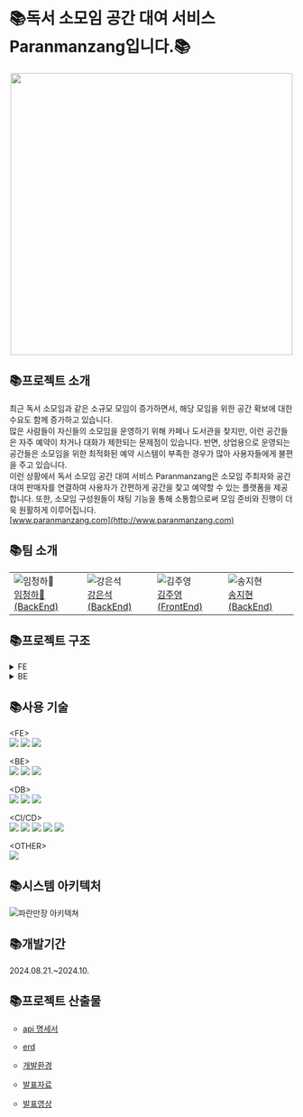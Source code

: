 <h1>📚독서 소모임 공간 대여 서비스 Paranmanzang입니다.📚</h1>

<div align="center">
  <img src="https://github.com/user-attachments/assets/2b740bf6-e09b-4e56-8c3b-1dcc223dd33f" width="500"/>
</div>


<h2>📚프로젝트 소개</h2>

최근 독서 소모임과 같은 소규모 모임이 증가하면서, 해당 모임을 위한 공간 확보에 대한 수요도 함께 증가하고 있습니다.</br>
많은 사람들이 자신들의 소모임을 운영하기 위해 카페나 도서관을 찾지만, 이런 공간들은 자주 예약이 차거나 대화가 제한되는 문제점이 있습니다. 반면, 상업용으로 운영되는 공간들은 소모임을 위한 최적화된 예약 시스템이 부족한 경우가 많아 사용자들에게 불편을 주고 있습니다.</br>
이런 상황에서 독서 소모임 공간 대여 서비스 Paranmanzang은 소모임 주최자와 공간 대여 판매자를 연결하여 사용자가 간편하게 공간을 찾고 예약할 수 있는 플랫폼을 제공합니다. 또한, 소모임 구성원들이 채팅 기능을 통해 소통함으로써 모임 준비와 진행이 더욱 원활하게 이루어집니다.</br>
[www.paranmanzang.com](http://www.paranmanzang.com)</br>

<h2>📚팀 소개</h2>

<div align="center">
    <table>
        <tr>
            <td><img src="https://github.com/user-attachments/assets/adb74647-19ed-4942-83be-3d1d932aed2d" alt="임청하👑"/><br/><a href="https://github.com/chenghaLim">임청하👑 (BackEnd)</a></td>
            <td><img src="https://via.placeholder.com/100" alt="강은석"/><br/><a href="https://github.com/MeteoRiver">강은석 (BackEnd)</a></td>
            <td><img src="https://via.placeholder.com/100" alt="김주영"/><br/><a href="https://github.com/Jyservice781">김주영 (FrontEnd)</a></td>
            <td><img src="https://via.placeholder.com/100" alt="송지현"/><br/><a href="https://github.com/Songj2">송지현 (BackEnd)</a></td>
        </tr>
    </table>
</div>


<h2>📚프로젝트 구조</h2>
<details><summary>FE</summary>
프론트 추가 예정

</details>

<details><summary>BE</summary> 
├── .gitignore</br>
├── .gitmodules</br>
├── Jenkinsfile</br>
├── back_output.txt</br>
├── build.gradle</br>
├── database</br>
│   └── docker-compose.yaml</br>
├── docker-compose.yaml</br>
├── file_source.json</br>
├── gradle</br>
│   └── wrapper</br>
│       ├── gradle-wrapper.jar</br>
│       └── gradle-wrapper.properties</br>
├── gradlew</br>
├── gradlew.bat</br>
├── server</br>
│   ├── config-server</br>
│   ├── eureka-server</br>
│   │   ├── .gitignore</br>
│   │   ├── Dockerfile</br>
│   │   ├── build.gradle</br>
│   │   ├── eureka.yaml</br>
│   │   └── src</br>
│   │       └── eurekaserver</br>
│   │           └── EurekaServerApplication.java</br>
│   │   └── resources</br>
│   │       └── application.yaml</br>
│   ├── gateway-server</br>
│   │   ├── .gitignore</br>
│   │   ├── Dockerfile</br>
│   │   ├── build.gradle</br>
│   │   ├── gateway.yaml</br>
│   │   └── src</br>
│   │       └── gatewayserver</br>
│   │           ├── Enum</br>
│   │           │   ├── .DS_Store</br>
│   │           │   ├── CodeEnum.java</br>
│   │           │   ├── ExceptionStatus.java</br>
│   │           │   └── Role.java</br>
│   │           ├── Filter</br>
│   │           │   ├── .DS_Store</br>
│   │           │   ├── GatewayRouter.java</br>
│   │           │   ├── LoginFilter.java</br>
│   │           │   ├── LogoutFilter.java</br>
│   │           │   └── ReissueFilter.java</br>
│   │           ├── GatewayException.java</br>
│   │           ├── GatewayServerApplication.java</br>
│   │           ├── config</br>
│   │           │   ├── .DS_Store</br>
│   │           │   ├── MongoConfig.java</br>
│   │           │   ├── RedisConfig.java</br>
│   │           │   ├── SecurityConfig.java</br>
│   │           │   ├── UriConfiguration.java</br>
│   │           │   ├── UserRoute.java</br>
│   │           │   └── WebClientConfig.java</br>
│   │           ├── controller</br>
│   │           │   └── UserController.java</br>
│   │           ├── jwt</br>
│   │           │   ├── CustomAuthenticationFailureHandler.java</br>
│   │           │   ├── CustomAuthenticationSuccessHandler.java</br>
│   │           │   ├── CustomReactiveAuthenticationManager.java</br>
│   │           │   ├── JWTUtil.java</br>
│   │           │   └── JwtTokenServiceImpl.java</br>
│   │           ├── model</br>
│   │           │   ├── .DS_Store</br>
│   │           │   ├── Domain</br>
│   │           │   │   ├── .DS_Store</br>
│   │           │   │   ├── UserModel.java</br>
│   │           │   │   └── oauth</br>
│   │           │   │       ├── CustomOAuth2User.java</br>
│   │           │   │       ├── CustomUserDetails.java</br>
│   │           │   │       ├── NaverResponse.java</br>
│   │           │   │       └── OAuth2Response.java</br>
│   │           │   ├── LoginModel.java</br>
│   │           │   ├── RegisterModel.java</br>
│   │           │   ├── entity</br>
│   │           │   │   └── User.java</br>
│   │           │   └── repository</br>
│   │           │       └── UserRepository.java</br>
│   │           ├── oauth</br>
│   │           │   ├── CustomOAuth2UserService.java</br>
│   │           │   ├── CustomReactiveUserDetailsService.java</br>
│   │           │   └── CustomSuccessHandler.java</br>
│   │           └── service</br>
│   │               ├── .DS_Store</br>
│   │               ├── Impl</br>
│   │               │   └── UserServiceImpl.java</br>
│   │               └── UserService.java</br>
│   └── secret-server</br>
├── service</br>
│   ├── chat-service</br>
│   │   ├── .gitignore</br>
│   │   ├── Dockerfile</br>
│   │   ├── build.gradle</br>
│   │   ├── chat.yaml</br>
│   │   └── src</br>
│   │       └── chatservice</br>
│   │           ├── ChatServiceApplication.java</br>
│   │           ├── config</br>
│   │           │   ├── ChatMessageRoute.java</br>
│   │           │   ├── ChatRoomRoute.java</br>
│   │           │   ├── ChatUserRoute.java</br>
│   │           │   ├── MongoConfig.java</br>
│   │           │   └── RedisConfig.java</br>
│   │           ├── controller</br>
│   │           │   ├── ChatMessageHandler.java</br>
│   │           │   ├── ChatRoomHandler.java</br>
│   │           │   └── ChatUserHandler.java</br>
│   │           ├── model</br>
│   │           │   ├── domain</br>
│   │           │   │   ├── ChatUnReadUserModel.java</br>
│   │           │   │   ├── ChatUserModel.java</br>
│   │           │   │   ├── message</br>
│   │           │   │   │   ├── ChatMessageModel.java</br>
│   │           │   │   │   └── RequestChatMessageModel.java</br>
│   │           │   │   └── room</br>
│   │           │   │       ├── ChatRoomModel.java</br>
│   │           │   │       ├── ChatRoomNameModel.java</br>
│   │           │   │       └── ChatRoomPasswordModel.java</br>
│   │           │   ├── entity</br>
│   │           │   │   ├── ChatMessage.java</br>
│   │           │   │   ├── ChatRoom.java</br>
│   │           │   │   ├── ChatUser.java</br>
│   │           │   │   └── ChatUserTimeStamp.java</br>
│   │           │   ├── enums</br>
│   │           │   │   └── MessageType.java</br>
│   │           │   └── repository</br>
│   │           │       ├── ChatMessageRepository.java</br>
│   │           │       ├── ChatRoomRepository.java</br>
│   │           │       ├── ChatUserRepository.java</br>
│   │           │       ├── ChatUserTimeStampRepository.java</br>
│   │           │       ├── CustomChatMessageRepository.java</br>
│   │           │       ├── CustomChatRoomRepository.java</br>
│   │           │       ├── CustomChatUserRepository.java</br>
│   │           │       ├── CustomChatUserTimeStampRepository.java</br>
│   │           │       └── impl</br>
│   │           │           ├── CustomChatMessageRepositoryImpl.java</br>
│   │           │           ├── CustomChatRoomRepositoryImpl.java</br>
│   │           │           ├── CustomChatUserRepositoryImpl.java</br>
│   │           │           └── CustomChatUserTimeStampRepositoryImpl.java</br>
│   │           ├── service</br>
│   │           │   ├── ChatService.java</br>
│   │           │   └── impl</br>
│   │           │       └── ChatServiceImpl.java</br>
│   │           └── util</br>
│   │               └── ProfanityFilter.java</br>
│   ├── comment-service</br>
│   │   ├── .gitignore</br>
│   │   ├── Dockerfile</br>
│   │   ├── build.gradle</br>
│   │   ├── comment.yaml</br>
│   │   └── src</br>
│   │       └── commentservice</br>
│   │           ├── CommentServiceApplication.java</br>
│   │           ├── config</br>
│   │           │   └── QuerydslConfig.java</br>
│   │           ├── controller</br>
│   │           │   └── CommentController.java</br>
│   │           ├── model</br>
│   │           │   ├── domain</br>
│   │           │   │   ├── CommentRequestModel.java</br>
│   │           │   │   ├── CommentResponseModel.java</br>
│   │           │   │   ├── ErrorField.java</br>
│   │           │   │   └── ExceptionResponseModel.java</br>
│   │           │   ├── entity</br>
│   │           │   │   └── Comment.java</br>
│   │           │   └── repository</br>
│   │           │       ├── CommentRepository.java</br>
│   │           │       ├── CustomCommentRepository.java</br>
│   │           │       └── impl</br>
│   │           │           └── CommentRepositoryImpl.java</br>
│   │           ├── service</br>
│   │           │   ├── CommentService.java</br>
│   │           │   └── impl</br>
│   │           │       └── CommentServiceImpl.java</br>
│   │           └── util</br>
│   │               └── GlobalExceptionHandler.java</br>
│   ├── file-service</br>
│   │   ├── .gitignore</br>
│   │   ├── Dockerfile</br>
│   │   ├── build.gradle</br>
│   │   ├── file.yaml</br>
│   │   └── src</br>
│   │       └── fileservice</br>
│   │           ├── FileServiceApplication.java</br>
│   │           ├── config</br>
│   │           │   ├── MongoConfig.java</br>
│   │           │   ├── S3Config.java</br>
│   │           │   └── SwaggerConfig.java</br>
│   │           ├── controller</br>
│   │           │   └── FileController.java</br>
│   │           ├── model</br>
│   │           │   ├── domain</br>
│   │           │   │   ├── ErrorField.java</br>
│   │           │   │   ├── ExceptionResponseModel.java</br>
│   │           │   │   ├── FileDeleteModel.java</br>
│   │           │   │   └── FileModel.java</br>
│   │           │   ├── entity</br>
│   │           │   │   └── File.java</br>
│   │           │   ├── enums</br>
│   │           │   │   └── FileType.java</br>
│   │           │   └── repository</br>
│   │           │       ├── FileRepository.java</br>
│   │           │       ├── custom</br>
│   │           │       │   └── FileCustomRepository.java</br>
│   │           │       └── impl</br>
│   │           │           └── FileCustomRepositoryImpl.java</br>
│   │           ├── service</br>
│   │           │   ├── FileService.java</br>
│   │           │   └── impl</br>
│   │           │       └── FileServiceImpl.java</br>
│   │           └── util</br>
│   │               └── GlobalExceptionHandler.java</br>
│   ├── group-service</br>
│   │   ├── .gitignore</br>
│   │   ├── Dockerfile</br>
│   │   ├── build.gradle</br>
│   │   ├── group.yaml</br>
│   │   ├── redis</br>
│   │   │   └── data</br>
│   │   │       └── dump.rdb</br>
│   │   └── src</br>
│   │       └── groupservice</br>
│   │           ├── GroupServiceApplication.java</br>
│   │           ├── config</br>
│   │           │   └── QuerydslConfig.java</br>
│   │           ├── controller</br>
│   │           │   ├── BookController.java</br>
│   │           │   ├── GroupController.java</br>
│   │           │   ├── GroupPostController.java</br>
│   │           │   └── LikeBookController.java</br>
│   │           ├── enums</br>
│   │           │   ├── CodeEnum.java</br>
│   │           │   └── GroupPostCategory.java</br>
│   │           ├── model</br>
│   │           │   ├── domain</br>
│   │           │   │   ├── BookResponseModel.java</br>
│   │           │   │   ├── ErrorField.java</br>
│   │           │   │   ├── ExceptionResponseModel.java</br>
│   │           │   │   ├── GroupModel.java</br>
│   │           │   │   ├── GroupPostModel.java</br>
│   │           │   │   ├── GroupPostResponseModel.java</br>
│   │           │   │   ├── GroupResponseModel.java</br>
│   │           │   │   ├── JoiningModel.java</br>
│   │           │   │   └── LikeBookModel.java</br>
│   │           │   ├── entity</br>
│   │           │   │   ├── Book.java</br>
│   │           │   │   ├── Group.java</br>
│   │           │   │   ├── GroupPost.java</br>
│   │           │   │   ├── Joining.java</br>
│   │           │   │   └── LikeBooks.java</br>
│   ├── book-service</br>
│   │   ├── .gitignore</br>
│   │   ├── Dockerfile</br>
│   │   ├── build.gradle</br>
│   │   ├── book.yaml</br>
│   │   └── src</br>
│   │       │   │           └── bookservice</br>
│   │       │   │               ├── BookServiceApplication.java</br>
│   │       │   │               ├── config</br>
│   │       │   │               │   ├── QuerydslConfig.java</br>
│   │       │   │               │   └── SwaggerConfig.java</br>
│   │       │   │               ├── controller</br>
│   │       │   │               │   ├── BookController.java</br>
│   │       │   │               │   ├── GroupPostController.java</br>
│   │       │   │               │   ├── GroupController.java</br>
│   │       │   │               │   ├── JoiningController.java</br>
│   │       │   │               │   └── LikeBookController.java</br>
│   │       │   │               ├── model</br>
│   │       │   │               │   ├── domain</br>
│   │       │   │               │   │   ├── BookModel.java</br>
│   │       │   │               │   │   ├── GroupPostModel.java</br>
│   │       │   │               │   │   ├── GroupModel.java</br>
│   │       │   │               │   │   ├── JoiningModel.java</br>
│   │       │   │               │   │   ├── LikeBookModel.java</br>
│   │       │   │               │   │   └── ErrorResponseModel.java</br>
│   │       │   │               │   └── dto</br>
│   │       │   │               │       ├── BookDTO.java</br>
│   │       │   │               │       ├── GroupPostDTO.java</br>
│   │       │   │               │       ├── GroupDTO.java</br>
│   │       │   │               │       ├── JoiningDTO.java</br>
│   │       │   │               │       └── LikeBookDTO.java</br>
│   │       │   │               ├── entity</br>
│   │       │   │               │   ├── Book.java</br>
│   │       │   │               │   ├── GroupPost.java</br>
│   │       │   │               │   ├── Group.java</br>
│   │       │   │               │   ├── Joining.java</br>
│   │       │   │               │   └── LikeBook.java</br>
│   │       │   │               ├── repository</br>
│   │       │   │               │   ├── BookRepository.java</br>
│   │       │   │               │   ├── BookRepositoryCustom.java</br>
│   │       │   │               │   ├── GroupPostRepository.java</br>
│   │       │   │               │   ├── GroupPostRepositoryCustom.java</br>
│   │       │   │               │   ├── GroupRepository.java</br>
│   │       │   │               │   ├── GroupRepositoryCustom.java</br>
│   │       │   │               │   ├── JoiningRepository.java</br>
│   │       │   │               │   ├── LikeBooksRepository.java</br>
│   │       │   │               │   ├── LikeBooksRepositoryCustom.java</br>
│   │       │   │               │   └── impl</br>
│   │       │   │               │       ├── BookRepositoryCustomImpl.java</br>
│   │       │   │               │       ├── GroupPostRepositoryCustomImpl.java</br>
│   │       │   │               │       ├── GroupRepositoryCustomImpl.java</br>
│   │       │   │               │       └── LikeBooksRepositoryCustomImpl.java</br>
│   │       │   │               ├── service</br>
│   │       │   │               │   ├── BookService.java</br>
│   │       │   │               │   ├── GroupPostService.java</br>
│   │       │   │               │   ├── GroupService.java</br>
│   │       │   │               │   ├── JoiningService.java</br>
│   │       │   │               │   ├── LikeBookService.java</br>
│   │       │   │               │   └── impl</br>
│   │       │   │               │       ├── BookServiceImpl.java</br>
│   │       │   │               │       ├── GroupPostServiceImpl.java</br>
│   │       │   │               │       ├── GroupServiceImpl.java</br>
│   │       │   │               │       ├── JoiningServiceImpl.java</br>
│   │       │   │               │       └── LikeBookServiceImpl.java</br>
│   │       │   │               └── util</br>
│   │       │   │                   └── GlobalExceptionHandler.java</br>
│   ├── room-service</br>
│   │   ├── .gitignore</br>
│   │   ├── Dockerfile</br>
│   │   ├── build.gradle</br>
│   │   ├── room.yaml</br>
│   │   └── src</br>
│   │       │   │           └── roomservice</br>
│   │       │   │               ├── RoomServiceApplication.java</br>
│   │       │   │               ├── config</br>
│   │       │   │               │   ├── QuerydslConfig.java</br>
│   │       │   │               │   └── SwaggerConfig.java</br>
│   │       │   │               ├── controller</br>
│   │       │   │               │   ├── AccountController.java</br>
│   │       │   │               │   ├── AddressController.java</br>
│   │       │   │               │   ├── BookingController.java</br>
│   │       │   │               │   ├── ReviewController.java</br>
│   │       │   │               │   ├── RoomController.java</br>
│   │       │   │               │   └── TimeController.java</br>
│   │       │   │               ├── model</br>
│   │       │   │               │   ├── domain</br>
│   │       │   │               │   │   ├── AccountCancelModel.java</br>
│   │       │   │               │   │   ├── AccountModel.java</br>
│   │       │   │               │   │   ├── AccountResultModel.java</br>
│   │       │   │               │   │   ├── AddressModel.java</br>
│   │       │   │               │   │   ├── AddressUpdateModel.java</br>
│   │       │   │               │   │   ├── BookingModel.java</br>
│   │       │   │               │   │   ├── ErrorField.java</br>
│   │       │   │               │   │   ├── ExceptionResponseModel.java</br>
│   │       │   │               │   │   ├── ReviewModel.java</br>
│   │       │   │               │   │   ├── ReviewUpdateModel.java</br>
│   │       │   │               │   │   ├── RoomModel.java</br>
│   │       │   │               │   │   ├── RoomUpdateModel.java</br>
│   │       │   │               │   │   ├── RoomWTimeModel.java</br>
│   │       │   │               │   │   ├── TimeModel.java</br>
│   │       │   │               │   │   └── TimeSaveModel.java</br>
│   │       │   │               │   ├── entity</br>
│   │       │   │               │   │   ├── Account.java</br>
│   │       │   │               │   │   ├── Address.java</br>
│   │       │   │               │   │   ├── Booking.java</br>
│   │       │   │               │   │   ├── Review.java</br>
│   │       │   │               │   │   ├── Room.java</br>
│   │       │   │               │   │   └── Time.java</br>
│   │       │   │               │   └── repository</br>
│   │       │   │               │       ├── AccountCustomRepository.java</br>
│   │       │   │               │       ├── AccountRepository.java</br>
│   │       │   │               │       ├── AddressCustomRepository.java</br>
│   │       │   │               │       ├── AddressRepository.java</br>
│   │       │   │               │       ├── BookingCustomRepository.java</br>
│   │       │   │               │       ├── BookingRepository.java</br>
│   │       │   │               │       ├── ReviewCustomRepository.java</br>
│   │       │   │               │       ├── ReviewRepository.java</br>
│   │       │   │               │       ├── RoomCustomRepository.java</br>
│   │       │   │               │       ├── RoomRepository.java</br>
│   │       │   │               │       ├── TimeCustomRepository.java</br>
│   │       │   │               │       ├── TimeRepository.java</br>
│   │       │   │               │       └── impl</br>
│   │       │   │               │           ├── AccountRepositoryImpl.java</br>
│   │       │   │               │           ├── AddressRepositoryImpl.java</br>
│   │       │   │               │           ├── BookingRepositoryImpl.java</br>
│   │       │   │               │           ├── ReviewRepositoryImpl.java</br>
│   │       │   │               │           ├── RoomRepositoryImpl.java</br>
│   │       │   │               │           └── TimeRepositoryImpl.java</br>
│   │       │   │               ├── service</br>
│   │       │   │               │   ├── AccountService.java</br>
│   │       │   │               │   ├── AddressService.java</br>
│   │       │   │               │   ├── BookingService.java</br>
│   │       │   │               │   ├── ReviewService.java</br>
│   │       │   │               │   ├── RoomService.java</br>
│   │       │   │               │   ├── TimeService.java</br>
│   │       │   │               │   └── impl</br>
│   │       │   │               │       ├── AccountServiceImpl.java</br>
│   │       │   │               │       ├── AddressServiceImpl.java</br>
│   │       │   │               │       ├── BookingServiceImpl.java</br>
│   │       │   │               │       ├── ReviewServiceImpl.java</br>
│   │       │   │               │       ├── RoomServiceImpl.java</br>
│   │       │   │               │       └── TimeServiceImpl.java</br>
│   │       │   │               └── util</br>
│   │       │   │                   ├── Converter.java</br>
│   │       │   │                   └── GlobalExceptionHandler.java</br>
│   └── user-service</br>
│       ├── .gitignore</br>
│       ├── Dockerfile</br>
│       ├── build.gradle</br>
│       ├── gradle</br>
│       │   └── wrapper</br>
│       │       ├── gradle-wrapper.jar</br>
│       │       └── gradle-wrapper.properties</br>
│       ├── gradlew</br>
│       ├── gradlew.bat</br>
│       └── src</br>
│           └── userservice</br>
│               ├── UserServiceApplication.java</br>
│               ├── config</br>
│               │   ├── QuerydslConfig.java</br>
│               │   └── SwaggerConfig.java</br>
│               ├── controller</br>
│               │   ├── AdminPostController.java</br>
│               │   ├── DeclarationPostController.java</br>
│               │   ├── FriendController.java</br>
│               │   ├── LikePostController.java</br>
│               │   └── LikeRoomController.java</br>
│               ├── model</br>
│               │   ├── domain</br>
│               │   │   ├── AdminPostModel.java</br>
│               │   │   ├── DeclarationPostModel.java</br>
│               │   │   ├── FriendModel.java</br>
│               │   │   ├── LikePostModel.java</br>
│               │   │   └── LikeRoomModel.java</br>
│               │   ├── entity</br>
│               │   │   ├── AdminPosts.java</br>
│               │   │   ├── DeclarationPosts.java</br>
│               │   │   ├── Friends.java</br>
│               │   │   ├── LikePosts.java</br>
│               │   │   └── LikeRooms.java</br>
│               │   └── repository</br>
│               │       ├── AdminPostRepository.java</br>
│               │       ├── DeclarationPostRepository.java</br>
│               │       ├── FriendRepository.java</br>
│               │       ├── Impl</br>
│               │       │   ├── AdminPostRepositoryImpl.java</br>
│               │       │   ├── DeclarationPostRepositoryImpl.java</br>
│               │       │   ├── FriendRepositoryImpl.java</br>
│               │       │   ├── LikePostRepositoryImpl.java</br>
│               │       │   └── LikeRoomRepositoryImpl.java</br>
│               │       ├── LikePostRepository.java</br>
│               │       ├── LikeRoomRepository.java</br>
│               │       └── custom</br>
│               │           ├── AdminPostRepositoryCustom.java</br>
│               │           ├── DeclarationPostRepositoryCustom.java</br>
│               │           ├── FriendRepositoryCustom.java</br>
│               │           ├── LikePostRepositoryCustom.java</br>
│               │           └── LikeRoomRepositoryCustom.java</br>
│               └── service</br>
│                   ├── AdminPostService.java</br>
│                   ├── DeclarationPostService.java</br>
│                   ├── FriendService.java</br>
│                   ├── LikePostService.java</br>
│                   ├── LikeRoomService.java</br>
│                   └── impl</br>
│                       ├── AdminPostServiceImpl.java</br>
│                       ├── DeclarationPostServiceImpl.java</br>
│                       ├── FriendServiceImpl.java</br>
│                       ├── LikePostServiceImpl.java</br>
│                       └── LikeRoomServiceImpl.java</br>
└── user.yaml</br>
└── settings.gradle</br>
</details>




<h2>📚사용 기술</h2>

&lt;FE&gt;</br>
<img src="https://img.shields.io/badge/nextdotjs-000000?style=for-the-badge&logo=nextdotjs&logoColor=white">
<img src="https://img.shields.io/badge/redux-764ABC?style=for-the-badge&logo=redux&logoColor=white">
<img src="https://img.shields.io/badge/yarn-2C8EBB?style=for-the-badge&logo=yarn&logoColor=white"></br>

&lt;BE&gt;</br>
<img src="https://img.shields.io/badge/springboot-6DB33F?style=for-the-badge&logo=springboot&logoColor=white">
<img src="https://img.shields.io/badge/springsecurity-6DB33F?style=for-the-badge&logo=springsecurity&logoColor=white">
<img src="https://img.shields.io/badge/netflix-E50914?style=for-the-badge&logo=netflix&logoColor=white"></br>

&lt;DB&gt;</br>
<img src="https://img.shields.io/badge/mysql-4479A1?style=for-the-badge&logo=mysql&logoColor=white">
<img src="https://img.shields.io/badge/redis-FF4438?style=for-the-badge&logo=redis&logoColor=white">
<img src="https://img.shields.io/badge/mongodb-47A248?style=for-the-badge&logo=mongodb&logoColor=white"></br>

&lt;CI/CD&gt;</br>
<img src="https://img.shields.io/badge/navercloud-03C75A?style=for-the-badge&logo=naver&logoColor=white">
<img src="https://img.shields.io/badge/amazons3-569A31?style=for-the-badge&logo=amazons3&logoColor=white">
<img src="https://img.shields.io/badge/docker-2496ED?style=for-the-badge&logo=docker&logoColor=white">
<img src="https://img.shields.io/badge/kubernetes-326CE5?style=for-the-badge&logo=kubernetes&logoColor=white">
<img src="https://img.shields.io/badge/jenkins-D24939?style=for-the-badge&logo=jenkins&logoColor=white"></br>

&lt;OTHER&gt;</br>
<img src="https://img.shields.io/badge/postman-FF6C37?style=for-the-badge&logo=postman&logoColor=white"></br>

<h2>📚시스템 아키텍처</h2>

![파란만장 아키텍쳐](https://github.com/user-attachments/assets/c4ed55a7-f752-4dbe-9c69-cae1bbc30a6f)

<!--나중에 지피티로 돌려서 좀 예쁘게 수정....-->
<h2>📚개발기간</h2>
2024.08.21.~2024.10.

<h2>📚프로젝트 산출물</h2>

<ul style="list-style-type:circle;">
 <li>
  
  [api 명세서](https://www.notion.so/REST-API-11e4a940b48480d5ac99ef3f726bc0c3)
 </li>
 <li>
  
  [erd](https://www.notion.so/ERD-11e4a940b4848071a262d0581befa07f)</li>
 <li>
  
  [개발환경](https://www.notion.so/11e4a940b48480688ac3fcce8025d49b)</li>
 <li>
     
  [발표자료](https://github.com/paranmanzang/paran_msa/blob/master/paranmanzang%20final_rev1.pptx)</li>
 <li>
  
  [발표영상](https://www.youtube.com/)</li>
</ul>

